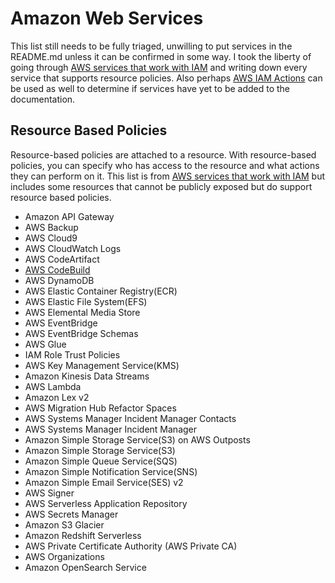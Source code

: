 # Amazon Web Services

This list still needs to be fully triaged, unwilling to put services in the README.md unless it can be confirmed in some way. I took the liberty of going through [AWS services that work with IAM](https://docs.aws.amazon.com/IAM/latest/UserGuide/reference_aws-services-that-work-with-iam.html#swwiam_footnotes_vpc) and writing down every service that supports resource policies. Also perhaps [AWS IAM Actions](https://www.awsiamactions.io/?a=PutResourcePolicy) can be used as well to determine if services have yet to be added to the documentation. 

## Resource Based Policies

Resource-based policies are attached to a resource. With resource-based policies, you can specify who has access to the resource and what actions they can perform on it. This list is from [AWS services that work with IAM](https://docs.aws.amazon.com/IAM/latest/UserGuide/reference_aws-services-that-work-with-iam.html#swwiam_footnotes_vpc) but includes some resources that cannot be publicly exposed but do support resource based policies. 

- Amazon API Gateway
- AWS Backup
- AWS Cloud9
- AWS CloudWatch Logs
- AWS CodeArtifact
- [AWS CodeBuild](https://docs.aws.amazon.com/IAM/latest/UserGuide/reference_aws-services-that-work-with-iam.html#swwiam_footnotes_codebuild)
- AWS DynamoDB
- AWS Elastic Container Registry(ECR)
- AWS Elastic File System(EFS)
- AWS Elemental Media Store
- AWS EventBridge
- AWS EventBridge Schemas
- AWS Glue
- IAM Role Trust Policies
- AWS Key Management Service(KMS)
- Amazon Kinesis Data Streams
- AWS Lambda
- Amazon Lex v2
- AWS Migration Hub Refactor Spaces	
- AWS Systems Manager Incident Manager Contacts	
- AWS Systems Manager Incident Manager
- Amazon Simple Storage Service(S3) on AWS Outposts	
- Amazon Simple Storage Service(S3)	
- Amazon Simple Queue Service(SQS)
- Amazon Simple Notification Service(SNS)	
- Amazon Simple Email Service(SES) v2
- AWS Signer
- AWS Serverless Application Repository
- AWS Secrets Manager
- Amazon S3 Glacier
- Amazon Redshift Serverless
- AWS Private Certificate Authority (AWS Private CA)
- AWS Organizations
- Amazon OpenSearch Service
